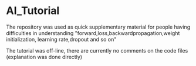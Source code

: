 # AI_Tutorial

The repository was used as quick supplementary material for people having difficulties in understanding "forward,loss,backwardpropagation,weight initialization, learning rate,dropout and so on"

The tutorial was off-line, there are currently no comments on the code files (explanation was done directly)


